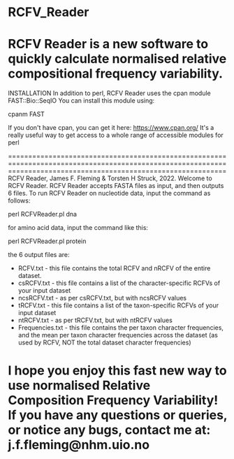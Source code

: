 # RCFV_Reader
RCFV Reader is a new software to quickly calculate normalised relative compositional frequency variability.
==================================================================================================================================================================
INSTALLATION
In addition to perl, RCFV Reader uses the cpan module FAST::Bio::SeqIO
You can install this module using:

cpanm FAST

If you don't have cpan, you can get it here:
https://www.cpan.org/
It's a really useful way to get access to a whole range of accessible modules for perl

==================================================================================================================================================================
RCFV Reader, James F. Fleming & Torsten H Struck, 2022.
Welcome to RCFV Reader. RCFV Reader accepts FASTA files as input, and then outputs 6 files.
To run RCFV Reader on nucleotide data, input the command as follows:

perl RCFVReader.pl dna <filename> <prefix for output files>

for amino acid data, input the command like this:

perl RCFVReader.pl protein <filename> <prefix for output files>

the 6 output files are:
- RCFV.txt - this file contains the total RCFV and nRCFV of the entire dataset.
- csRCFV.txt - this file contains a list of the character-specific RCFVs of your input dataset
- ncsRCFV.txt - as per csRCFV.txt, but with ncsRCFV values
- tRCFV.txt - this file contains a list of the taxon-specific RCFVs of your input dataset
- ntRCFV.txt - as per tRCFV.txt, but with ntRCFV values
- Frequencies.txt - this file contains the per taxon character frequencies, and the mean per taxon character frequencies across the dataset (as used by RCFV, NOT the total dataset character frequencies)

I hope you enjoy this fast new way to use normalised Relative Composition Frequency Variability! If you have any questions or queries, or notice any bugs, contact me at:
j.f.fleming\@nhm.uio.no
==================================================================================================================================================================

